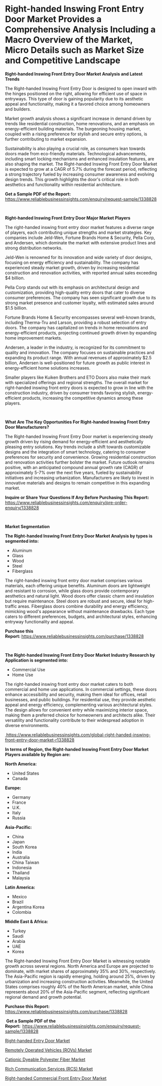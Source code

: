 <p><h1>Right-handed Inswing Front Entry Door Market Provides a Comprehensive Analysis Including a Macro Overview of the Market, Micro Details such as Market Size and Competitive Landscape</h1></p><p><strong>Right-handed Inswing Front Entry Door Market Analysis and Latest Trends</strong></p>
<p><p>The Right-handed Inswing Front Entry Door is designed to open inward with the hinges positioned on the right, allowing for efficient use of space in entryways. This type of door is gaining popularity due to its aesthetic appeal and functionality, making it a favored choice among homeowners and builders.</p><p>Market growth analysis shows a significant increase in demand driven by trends like residential construction, home renovations, and an emphasis on energy-efficient building materials. The burgeoning housing market, coupled with a rising preference for stylish and secure entry options, is further contributing to market expansion. </p><p>Sustainability is also playing a crucial role, as consumers lean towards doors made from eco-friendly materials. Technological advancements, including smart locking mechanisms and enhanced insulation features, are also shaping the market. The Right-handed Inswing Front Entry Door Market is expected to grow at a CAGR of 5.7% during the forecast period, reflecting a strong trajectory fueled by increasing consumer awareness and evolving design trends. This growth highlights the door's critical role in both aesthetics and functionality within residential architecture.</p></p>
<p><strong>Get a Sample PDF of the Report:&nbsp;</strong> <a href="https://www.reliablebusinessinsights.com/enquiry/request-sample/1338828?utm_campaign=1873&utm_medium=2&utm_source=Github&utm_content=ia&utm_term=08012025&utm_id=right-handed-inswing-front-entry-door">https://www.reliablebusinessinsights.com/enquiry/request-sample/1338828</a></p>
<p>&nbsp;</p>
<p><strong>Right-handed Inswing Front Entry Door Major Market Players</strong></p>
<p><p>The right-handed inswing front entry door market features a diverse range of players, each contributing unique strengths and market strategies. Key companies include Jeld-Wen, Fortune Brands Home & Security, Pella Corp, and Andersen, which dominate the market with extensive product lines and strong distribution networks.</p><p>Jeld-Wen is renowned for its innovation and wide variety of door designs, focusing on energy efficiency and sustainability. The company has experienced steady market growth, driven by increasing residential construction and renovation activities, with reported annual sales exceeding $4 billion.</p><p>Pella Corp stands out with its emphasis on architectural design and customization, providing high-quality entry doors that cater to diverse consumer preferences. The company has seen significant growth due to its strong market presence and customer loyalty, with estimated sales around $1.5 billion.</p><p>Fortune Brands Home & Security encompasses several well-known brands, including Therma-Tru and Larson, providing a robust selection of entry doors. The company has capitalized on trends in home renovations and energy-efficient products, projecting continued growth driven by expanding home improvement markets.</p><p>Andersen, a leader in the industry, is recognized for its commitment to quality and innovation. The company focuses on sustainable practices and expanding its product range. With annual revenues of approximately $2.5 billion, Andersen is well-positioned for future growth as public interest in energy-efficient home solutions increases.</p><p>Smaller players like Kuiken Brothers and ETO Doors also make their mark with specialized offerings and regional strengths. The overall market for right-handed inswing front entry doors is expected to grow in line with the construction industry, driven by consumer trends favoring stylish, energy-efficient products, increasing the competitive dynamics among these players.</p></p>
<p>&nbsp;</p>
<p><strong>What Are The Key Opportunities For Right-handed Inswing Front Entry Door Manufacturers?</strong></p>
<p><p>The Right-handed Inswing Front Entry Door market is experiencing steady growth driven by rising demand for energy-efficient and aesthetically pleasing entry solutions. Key trends include a shift towards customizable designs and the integration of smart technology, catering to consumer preferences for security and convenience. Growing residential construction and renovation activities further bolster the market. Future outlook remains positive, with an anticipated compound annual growth rate (CAGR) of approximately 5-7% over the next five years, fueled by sustainability initiatives and increasing urbanization. Manufacturers are likely to invest in innovative materials and designs to remain competitive in this expanding market.</p></p>
<p><strong>Inquire or Share Your Questions If Any Before Purchasing This Report:</strong> <a href="https://www.reliablebusinessinsights.com/enquiry/pre-order-enquiry/1338828?utm_campaign=1873&utm_medium=2&utm_source=Github&utm_content=ia&utm_term=08012025&utm_id=right-handed-inswing-front-entry-door">https://www.reliablebusinessinsights.com/enquiry/pre-order-enquiry/1338828</a></p>
<p>&nbsp;</p>
<p><strong>Market Segmentation</strong></p>
<p><strong>The Right-handed Inswing Front Entry Door Market Analysis by types is segmented into:</strong></p>
<p><ul><li>Aluminum</li><li>Glass</li><li>Wood</li><li>Steel</li><li>Fiberglass</li></ul></p>
<p><p>The right-handed inswing front entry door market comprises various materials, each offering unique benefits. Aluminum doors are lightweight and resistant to corrosion, while glass doors provide contemporary aesthetics and natural light. Wood doors offer classic charm and insulation but require maintenance. Steel doors are robust and secure, ideal for high-traffic areas. Fiberglass doors combine durability and energy efficiency, mimicking wood's appearance without maintenance drawbacks. Each type caters to different preferences, budgets, and architectural styles, enhancing entryway functionality and appeal.</p></p>
<p><strong>Purchase this Report:&nbsp;</strong><a href="https://www.reliablebusinessinsights.com/purchase/1338828?utm_campaign=1873&utm_medium=2&utm_source=Github&utm_content=ia&utm_term=08012025&utm_id=right-handed-inswing-front-entry-door">https://www.reliablebusinessinsights.com/purchase/1338828</a></p>
<p>&nbsp;</p>
<p><strong>The Right-handed Inswing Front Entry Door Market Industry Research by Application is segmented into:</strong></p>
<p><ul><li>Commercial Use</li><li>Home Use</li></ul></p>
<p><p>The right-handed inswing front entry door market caters to both commercial and home use applications. In commercial settings, these doors enhance accessibility and security, making them ideal for offices, retail businesses, and public buildings. For residential use, they provide aesthetic appeal and energy efficiency, complementing various architectural styles. The design allows for convenient entry while maximizing interior space, making them a preferred choice for homeowners and architects alike. Their versatility and functionality contribute to their widespread adoption in diverse environments.</p></p>
<p><a href="https://www.reliablebusinessinsights.com/global-right-handed-inswing-front-entry-door-market-r1338828?utm_campaign=1873&utm_medium=2&utm_source=Github&utm_content=ia&utm_term=08012025&utm_id=right-handed-inswing-front-entry-door">&nbsp;https://www.reliablebusinessinsights.com/global-right-handed-inswing-front-entry-door-market-r1338828</a></p>
<p><strong>In terms of Region, the Right-handed Inswing Front Entry Door Market Players available by Region are:</strong></p>
<p>
    <p> <strong> North America: </strong>
        <ul>
            <li>United States</li>
            <li>Canada</li>
        </ul>
        </p> 
    <p> <strong> Europe: </strong>
        <ul>
            <li>Germany</li>
            <li>France</li>
            <li>U.K.</li>
            <li>Italy</li>
            <li>Russia</li>
        </ul>
        </p> 
    <p> <strong> Asia-Pacific: </strong>
        <ul>
            <li>China</li>
            <li>Japan</li>
            <li>South Korea</li>
            <li>India</li>
            <li>Australia</li>
            <li>China Taiwan</li>
            <li>Indonesia</li>
            <li>Thailand</li>
            <li>Malaysia</li>
        </ul>
        </p> 
    <p> <strong> Latin America: </strong>
        <ul>
            <li>Mexico</li>
            <li>Brazil</li>
            <li>Argentina Korea</li>
            <li>Colombia</li>
        </ul>
        </p> 
    <p> <strong> Middle East & Africa: </strong>
        <ul>
            <li>Turkey</li>
            <li>Saudi</li>
            <li>Arabia</li>
            <li>UAE</li>
            <li>Korea</li>
        </ul>
    </p>
    </p>
<p><p>The Right-handed Inswing Front Entry Door Market is witnessing notable growth across several regions. North America and Europe are projected to dominate, with market shares of approximately 35% and 30%, respectively. The Asia-Pacific region is rapidly emerging, holding around 25%, driven by urbanization and increasing construction activities. Meanwhile, the United States comprises roughly 40% of the North American market, while China represents about 20% of the Asia-Pacific segment, reflecting significant regional demand and growth potential.</p></p>
<p><strong>Purchase this Report: </strong><a href="https://www.reliablebusinessinsights.com/purchase/1338828?utm_campaign=1873&utm_medium=2&utm_source=Github&utm_content=ia&utm_term=08012025&utm_id=right-handed-inswing-front-entry-door">https://www.reliablebusinessinsights.com/purchase/1338828</a></p>
<p>&nbsp;<strong>Get a Sample PDF of the Report:&nbsp;&nbsp;</strong><a href="https://www.reliablebusinessinsights.com/enquiry/request-sample/1338828?utm_campaign=1873&utm_medium=2&utm_source=Github&utm_content=ia&utm_term=08012025&utm_id=right-handed-inswing-front-entry-door">https://www.reliablebusinessinsights.com/enquiry/request-sample/1338828</a></p>
<p><strong></strong></p>
<p><p><a href="https://github.com/leopardmicheal7019/Market-Research-Report-List-1/blob/main/right-handed-entry-door-market.md?utm_campaign=1873&utm_medium=2&utm_source=Github&utm_content=ia&utm_term=08012025&utm_id=right-handed-inswing-front-entry-door">Right-handed Entry Door Market</a></p><p><a href="https://www.linkedin.com/pulse/remotely-operated-vehicles-rovs-market-research-report-trends-overview-o47df?utm_campaign=1873&utm_medium=2&utm_source=Github&utm_content=ia&utm_term=08012025&utm_id=right-handed-inswing-front-entry-door">Remotely Operated Vehicles (ROVs) Market</a></p><p><a href="https://www.linkedin.com/pulse/cationic-dyeable-polyester-fiber-market-analysis-report-driving-forces-81ryf?utm_campaign=1873&utm_medium=2&utm_source=Github&utm_content=ia&utm_term=08012025&utm_id=right-handed-inswing-front-entry-door">Cationic Dyeable Polyester Fiber Market</a></p><p><a href="https://www.linkedin.com/pulse/rich-communication-services-rcs-market-scopegrowingat-cagr-of79-insights-pnmnf?utm_campaign=1873&utm_medium=2&utm_source=Github&utm_content=ia&utm_term=08012025&utm_id=right-handed-inswing-front-entry-door">Rich Communication Services (RCS) Market</a></p><p><a href="https://github.com/millionkaryn68/Market-Research-Report-List-1/blob/main/right-handed-commercial-front-entry-door-market.md?utm_campaign=1873&utm_medium=2&utm_source=Github&utm_content=ia&utm_term=08012025&utm_id=right-handed-inswing-front-entry-door">Right-handed Commercial Front Entry Door Market</a></p></p>